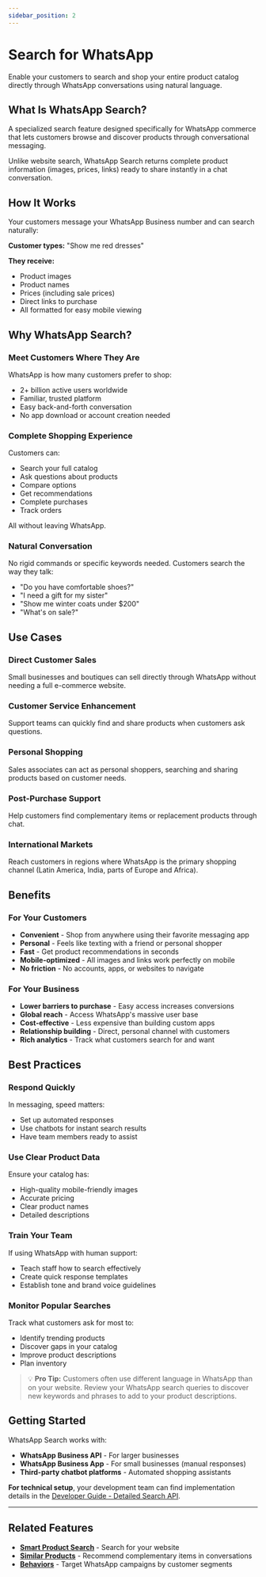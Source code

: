 ```yaml
---
sidebar_position: 2
---
```


# Search for WhatsApp

Enable your customers to search and shop your entire product catalog directly through WhatsApp conversations using natural language.

## What Is WhatsApp Search?

A specialized search feature designed specifically for WhatsApp commerce that lets customers browse and discover products through conversational messaging.

Unlike website search, WhatsApp Search returns complete product information (images, prices, links) ready to share instantly in a chat conversation.

## How It Works

Your customers message your WhatsApp Business number and can search naturally:

**Customer types:** "Show me red dresses"

**They receive:**
- Product images
- Product names
- Prices (including sale prices)
- Direct links to purchase
- All formatted for easy mobile viewing

## Why WhatsApp Search?

### Meet Customers Where They Are

WhatsApp is how many customers prefer to shop:
- 2+ billion active users worldwide
- Familiar, trusted platform
- Easy back-and-forth conversation
- No app download or account creation needed

### Complete Shopping Experience

Customers can:
- Search your full catalog
- Ask questions about products
- Compare options
- Get recommendations
- Complete purchases
- Track orders

All without leaving WhatsApp.

### Natural Conversation

No rigid commands or specific keywords needed. Customers search the way they talk:
- "Do you have comfortable shoes?"
- "I need a gift for my sister"
- "Show me winter coats under $200"
- "What's on sale?"

## Use Cases

### Direct Customer Sales

Small businesses and boutiques can sell directly through WhatsApp without needing a full e-commerce website.

### Customer Service Enhancement

Support teams can quickly find and share products when customers ask questions.

### Personal Shopping

Sales associates can act as personal shoppers, searching and sharing products based on customer needs.

### Post-Purchase Support

Help customers find complementary items or replacement products through chat.

### International Markets

Reach customers in regions where WhatsApp is the primary shopping channel (Latin America, India, parts of Europe and Africa).

## Benefits

### For Your Customers

- **Convenient** - Shop from anywhere using their favorite messaging app
- **Personal** - Feels like texting with a friend or personal shopper
- **Fast** - Get product recommendations in seconds
- **Mobile-optimized** - All images and links work perfectly on mobile
- **No friction** - No accounts, apps, or websites to navigate

### For Your Business

- **Lower barriers to purchase** - Easy access increases conversions
- **Global reach** - Access WhatsApp's massive user base
- **Cost-effective** - Less expensive than building custom apps
- **Relationship building** - Direct, personal channel with customers
- **Rich analytics** - Track what customers search for and want

## Best Practices

### Respond Quickly

In messaging, speed matters:
- Set up automated responses
- Use chatbots for instant search results
- Have team members ready to assist

### Use Clear Product Data

Ensure your catalog has:
- High-quality mobile-friendly images
- Accurate pricing
- Clear product names
- Detailed descriptions

### Train Your Team

If using WhatsApp with human support:
- Teach staff how to search effectively
- Create quick response templates
- Establish tone and brand voice guidelines

### Monitor Popular Searches

Track what customers ask for most to:
- Identify trending products
- Discover gaps in your catalog
- Improve product descriptions
- Plan inventory

> 💡 **Pro Tip:** Customers often use different language in WhatsApp than on your website. Review your WhatsApp search queries to discover new keywords and phrases to add to your product descriptions.

## Getting Started

WhatsApp Search works with:
- **WhatsApp Business API** - For larger businesses
- **WhatsApp Business App** - For small businesses (manual responses)
- **Third-party chatbot platforms** - Automated shopping assistants

**For technical setup**, your development team can find implementation details in the [Developer Guide - Detailed Search API](../../developer-guide/customization-reference/search/detailed-search.md).

---

## Related Features

- **[Smart Product Search](./search.md)** - Search for your website
- **[Similar Products](./index.md#similar-products)** - Recommend complementary items in conversations
- **[Behaviors](../behaviors/index.md)** - Target WhatsApp campaigns by customer segments
